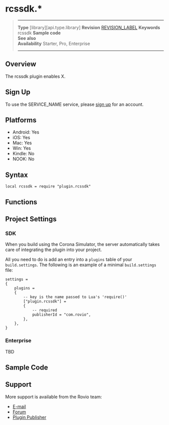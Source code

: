 # rcssdk.*

> --------------------- ------------------------------------------------------------------------------------------
> __Type__              [library][api.type.library]
> __Revision__          [REVISION_LABEL](REVISION_URL)
> __Keywords__          rcssdk
> __Sample code__       
> __See also__          
> __Availability__      Starter, Pro, Enterprise
> --------------------- ------------------------------------------------------------------------------------------

## Overview

The rcssdk plugin enables X.

## Sign Up

To use the SERVICE_NAME service, please [sign up](CORONA_REFERRAL_URL) for an account.

## Platforms

* Android: Yes
* iOS: Yes
* Mac: Yes
* Win: Yes
* Kindle: No
* NOOK: No

## Syntax

	local rcssdk = require "plugin.rcssdk"

## Functions

## Project Settings

### SDK

When you build using the Corona Simulator, the server automatically takes care of integrating the plugin into your project. 

All you need to do is add an entry into a `plugins` table of your `build.settings`. The following is an example of a minimal `build.settings` file:

``````
settings =
{
	plugins =
	{
		-- key is the name passed to Lua's 'require()'
		["plugin.rcssdk"] =
		{
			-- required
			publisherId = "com.rovio",
		},
	},		
}
``````

### Enterprise

TBD

## Sample Code

## Support

More support is available from the Rovio team:

* [E-mail](mailto://jari.selin@rovio.com)
* [Forum](http://forum.coronalabs.com/plugin/rcssdk)
* [Plugin Publisher](http://www.rovio.com)
